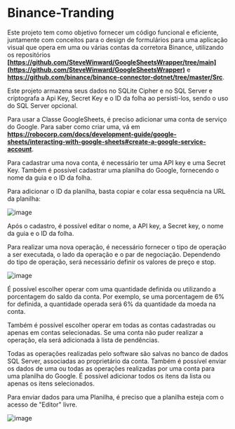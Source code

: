 # Binance-Tranding
 
Este projeto tem como objetivo fornecer um código funcional e eficiente, juntamente com conceitos para o design de formulários para uma aplicação visual que opera em uma ou várias contas da corretora Binance, utilizando os repositórios **[https://github.com/SteveWinward/GoogleSheetsWrapper/tree/main](https://github.com/SteveWinward/GoogleSheetsWrapper)** e **https://github.com/binance/binance-connector-dotnet/tree/master/Src**.

Este projeto armazena seus dados no SQLite Cipher e no SQL Server e criptografa a Api Key, Secret Key e o ID da folha ao persisti-los, sendo o uso do SQL Server opcional.

Para usar a Classe GoogleSheets, é preciso adicionar uma conta de serviço do Google. Para saber como criar uma, vá em **https://robocorp.com/docs/development-guide/google-sheets/interacting-with-google-sheets#create-a-google-service-account**.

Para cadastrar uma nova conta, é necessário ter uma API key e uma Secret Key. Também é possível cadastrar uma planilha do Google, fornecendo o nome da guia e o ID da folha.

Para adicionar o ID da planilha, basta copiar e colar essa sequência na URL da planilha:

![image](https://github.com/ErickLuizS/Binance-Trade/assets/101814841/bd88f37c-58f6-4922-9d60-9f9cc4a054f0)


Após o cadastro, é possível editar o nome, a API key, a Secret key, o nome da guia e o ID da folha.

Para realizar uma nova operação, é necessário fornecer o tipo de operação a ser executada, o lado da operação e o par de negociação. Dependendo do tipo de operação, será necessário definir os valores de preço e stop.

![image](https://github.com/ErickLuizS/Binance-Trade/assets/101814841/4f3b4309-cbbf-4f9e-bd22-a1a4c5b1d477)


É possível escolher operar com uma quantidade definida ou utilizando a porcentagem do saldo da conta. Por exemplo, se uma porcentagem de 6% for definida, a quantidade operada será 6% da quantidade da moeda na conta.

Também é possível escolher operar em todas as contas cadastradas ou apenas em contas selecionadas. Se uma conta não puder realizar a operação, ela será adicionada à lista de pendências.

Todas as operações realizadas pelo software são salvas no banco de dados SQL Server, associadas ao proprietário da conta. Também é possível enviar os dados de uma ou todas as operações realizadas por uma conta para uma planilha do Google. É possível adicionar todos os itens da lista ou apenas os itens selecionados.

Para enviar dados para uma Planilha, é preciso que a planilha esteja com o acesso de "Editor" livre.

![image](https://github.com/ErickLuizS/Binance-Trade/assets/101814841/489daf68-508c-4680-8667-daaaabb3b6c2)
